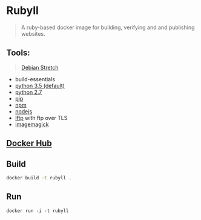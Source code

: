 # Rubyll

> A ruby-based docker image for building, verifying and and publishing websites.


## Tools:

> [Debian Stretch](https://www.debian.org/releases/stretch/)

- build-essentials
- [python 3.5 (default)](https://www.python.org/downloads/release/python-355/)
- [python 2.7](https://www.python.org/download/releases/2.7/)
- [pip](https://pip.pypa.io)
- [npm](https://www.npmjs.com/)
- [nodejs](https://nodejs.org)
- [lftp](https://lftp.yar.ru/) with ftp over TLS
- [imagemagick](https://www.imagemagick.org)


## [Docker Hub](https://hub.docker.com/r/sweisgerber/rubyll/)


## Build

```bash
docker build -t rubyll .
```

## Run

```
docker run -i -t rubyll
```
